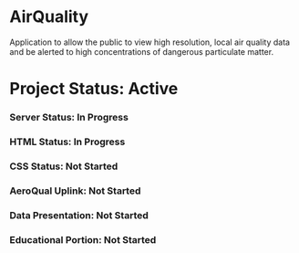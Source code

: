# AirQuality
Application to allow the public to view high resolution, local air quality data and be alerted to high concentrations of dangerous particulate matter.

# Project Status: Active

### Server Status: In Progress 
### HTML Status: In Progress
### CSS Status: Not Started
### AeroQual Uplink: Not Started
### Data Presentation: Not Started
### Educational Portion: Not Started
